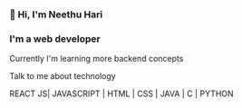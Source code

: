 <h3>👋 Hi, I'm Neethu Hari</h1>

<h3>I'm a web developer</h3>

Currently I'm learning more backend concepts

Talk to me about technology

REACT JS| JAVASCRIPT | HTML | CSS | JAVA | C | PYTHON

